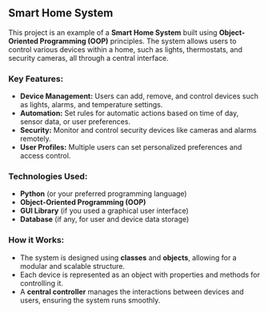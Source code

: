 ## Smart Home System

This project is an example of a **Smart Home System** built using **Object-Oriented Programming (OOP)** principles. The system allows users to control various devices within a home, such as lights, thermostats, and security cameras, all through a central interface. 

### Key Features:
- **Device Management:** Users can add, remove, and control devices such as lights, alarms, and temperature settings.
- **Automation:** Set rules for automatic actions based on time of day, sensor data, or user preferences.
- **Security:** Monitor and control security devices like cameras and alarms remotely.
- **User Profiles:** Multiple users can set personalized preferences and access control.

### Technologies Used:
- **Python** (or your preferred programming language)
- **Object-Oriented Programming (OOP)**
- **GUI Library** (if you used a graphical user interface)
- **Database** (if any, for user and device data storage)

### How it Works:
- The system is designed using **classes** and **objects**, allowing for a modular and scalable structure. 
- Each device is represented as an object with properties and methods for controlling it. 
- A **central controller** manages the interactions between devices and users, ensuring the system runs smoothly.

